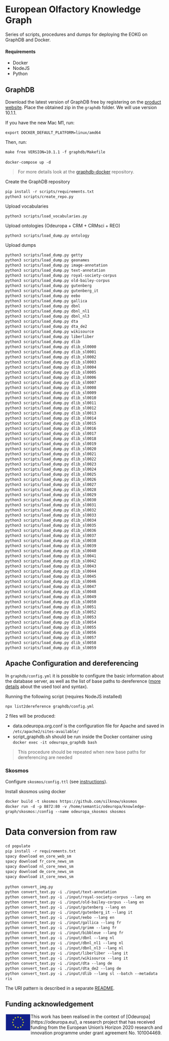 # European Olfactory Knowledge Graph

Series of scripts, procedures and dumps for deploying the EOKG on GraphDB and Docker.

#### Requirements

- Docker
- NodeJS
- Python

## GraphDB

Download the latest version of GraphDB free by registering on the [product website](https://www.ontotext.com/products/graphdb/graphdb-free/). Place the obtained zip in the `graphdb` folder.
We will use version 10.1.1.

If you have the new Mac M1, run:

    export DOCKER_DEFAULT_PLATFORM=linux/amd64  


Then, run:

    make free VERSION=10.1.1 -f graphdb/Makefile

    docker-compose up -d

> For more details look at the [graphdb-docker](https://github.com/Ontotext-AD/graphdb-docker#building-a-docker-image-based-on-the-free-edition) repository.

Create the GraphDB repository

    pip install -r scripts/requirements.txt
    python3 scripts/create_repo.py

Upload vocabularies

    python3 scripts/load_vocabularies.py

Upload ontologies (Odeuropa + CRM + CRMsci + REO)

    python3 scripts/load_dump.py ontology

Upload dumps

    python3 scripts/load_dump.py getty
    python3 scripts/load_dump.py geonames
    python3 scripts/load_dump.py image-annotation
    python3 scripts/load_dump.py text-annotation
    python3 scripts/load_dump.py royal-society-corpus
    python3 scripts/load_dump.py old-bailey-corpus
    python3 scripts/load_dump.py gutenberg
    python3 scripts/load_dump.py gutenberg_it
    python3 scripts/load_dump.py eebo
    python3 scripts/load_dump.py gallica
    python3 scripts/load_dump.py dbnl
    python3 scripts/load_dump.py dbnl_nl1
    python3 scripts/load_dump.py dbnl_nl3
    python3 scripts/load_dump.py dta
    python3 scripts/load_dump.py dta_de2
    python3 scripts/load_dump.py wikisource
    python3 scripts/load_dump.py liberliber
    python3 scripts/load_dump.py dlib
    python3 scripts/load_dump.py dlib_sl0000
    python3 scripts/load_dump.py dlib_sl0001
    python3 scripts/load_dump.py dlib_sl0002
    python3 scripts/load_dump.py dlib_sl0003
    python3 scripts/load_dump.py dlib_sl0004
    python3 scripts/load_dump.py dlib_sl0005
    python3 scripts/load_dump.py dlib_sl0006
    python3 scripts/load_dump.py dlib_sl0007
    python3 scripts/load_dump.py dlib_sl0008
    python3 scripts/load_dump.py dlib_sl0009
    python3 scripts/load_dump.py dlib_sl0010
    python3 scripts/load_dump.py dlib_sl0011
    python3 scripts/load_dump.py dlib_sl0012
    python3 scripts/load_dump.py dlib_sl0013
    python3 scripts/load_dump.py dlib_sl0014
    python3 scripts/load_dump.py dlib_sl0015
    python3 scripts/load_dump.py dlib_sl0016
    python3 scripts/load_dump.py dlib_sl0017
    python3 scripts/load_dump.py dlib_sl0018
    python3 scripts/load_dump.py dlib_sl0019
    python3 scripts/load_dump.py dlib_sl0020
    python3 scripts/load_dump.py dlib_sl0021
    python3 scripts/load_dump.py dlib_sl0022
    python3 scripts/load_dump.py dlib_sl0023
    python3 scripts/load_dump.py dlib_sl0024
    python3 scripts/load_dump.py dlib_sl0025
    python3 scripts/load_dump.py dlib_sl0026
    python3 scripts/load_dump.py dlib_sl0027
    python3 scripts/load_dump.py dlib_sl0028
    python3 scripts/load_dump.py dlib_sl0029
    python3 scripts/load_dump.py dlib_sl0030
    python3 scripts/load_dump.py dlib_sl0031
    python3 scripts/load_dump.py dlib_sl0032
    python3 scripts/load_dump.py dlib_sl0033
    python3 scripts/load_dump.py dlib_sl0034
    python3 scripts/load_dump.py dlib_sl0035
    python3 scripts/load_dump.py dlib_sl0036
    python3 scripts/load_dump.py dlib_sl0037
    python3 scripts/load_dump.py dlib_sl0038
    python3 scripts/load_dump.py dlib_sl0039
    python3 scripts/load_dump.py dlib_sl0040
    python3 scripts/load_dump.py dlib_sl0041
    python3 scripts/load_dump.py dlib_sl0042
    python3 scripts/load_dump.py dlib_sl0043
    python3 scripts/load_dump.py dlib_sl0044
    python3 scripts/load_dump.py dlib_sl0045
    python3 scripts/load_dump.py dlib_sl0046
    python3 scripts/load_dump.py dlib_sl0047
    python3 scripts/load_dump.py dlib_sl0048
    python3 scripts/load_dump.py dlib_sl0049
    python3 scripts/load_dump.py dlib_sl0050
    python3 scripts/load_dump.py dlib_sl0051
    python3 scripts/load_dump.py dlib_sl0052
    python3 scripts/load_dump.py dlib_sl0053
    python3 scripts/load_dump.py dlib_sl0054
    python3 scripts/load_dump.py dlib_sl0055
    python3 scripts/load_dump.py dlib_sl0056
    python3 scripts/load_dump.py dlib_sl0057
    python3 scripts/load_dump.py dlib_sl0058
    python3 scripts/load_dump.py dlib_sl0059

## Apache Configuration and dereferencing

In `graphdb/config.yml` it is possible to configure the basic information about the database server, as well as the list of base paths to dereference
([more details](https://github.com/pasqLisena/list2dereference) about the used tool and syntax).

Running the following script (requires NodeJS installed)

    npx list2dereference graphdb/config.yml

2 files will be produced:
- data.odeuropa.org.conf is the configuration file for Apache and saved in `/etc/apache2/sites-available/`
- script_graphdb.sh should be run inside the Docker container using `docker exec -it odeuropa_graphdb bash`

> This procedure should be repeated when new base paths for dereferencing are needed

### Skosmos

Configure `skosmos/config.ttl` (see [instructions](https://github.com/NatLibFi/Skosmos/wiki/Configuration)).

Install skosmos using docker

    docker build -t skosmos https://github.com/silknow/skosmos
    docker run -d -p 8872:80 -v /home/semantic/odeuropa/knowledge-graph/skosmos:/config --name odeuropa_skosmos skosmos


# Data conversion from raw

    cd populate
    pip install -r requirements.txt
    spacy download en_core_web_sm
    spacy download fr_core_news_sm
    spacy download nl_core_news_sm
    spacy download de_core_news_sm
    spacy download it_core_news_sm

    python convert_img.py
    python convert_text.py -i ./input/text-annotation
    python convert_text.py -i ./input/royal-society-corpus --lang en
    python convert_text.py -i ./input/old-bailey-corpus --lang en
    python convert_text.py -i ./input/gutenberg --lang en
    python convert_text.py -i ./input/gutenberg_it --lang it
    python convert_text.py -i ./input/eebo --lang en
    python convert_text.py -i ./input/gallica --lang fr
    python convert_text.py -i ./input/grimm --lang fr
    python convert_text.py -i ./input/bibbleue --lang fr
    python convert_text.py -i ./input/dbnl --lang nl
    python convert_text.py -i ./input/dbnl_nl1 --lang nl
    python convert_text.py -i ./input/dbnl_nl3 --lang nl
    python convert_text.py -i ./input/liberliber --lang it
    python convert_text.py -i ./input/wikisource --lang it
    python convert_text.py -i ./input/dta --lang de
    python convert_text.py -i ./input/dta_de2 --lang de
    python convert_text.py -i ./input/dlib --lang sl --batch --metadata ris


The URI pattern is described in a separate [README](URI-patterns.md).

## Funding acknowledgement

<img src="https://github.com/Odeuropa/explorer/blob/main/public/images/eu-logo.png?raw=true" width="80" height="54" align="left" alt="EU logo" />
This work has been realised in the context of [Odeuropa](https://odeuropa.eu/), a research project that has received funding from the European Union’s Horizon 2020 research and innovation programme under grant agreement No. 101004469.

